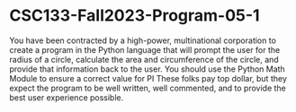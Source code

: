 # CSC133-Fall2023-Program-05-1

You have been contracted by a high-power, multinational corporation to create a program in the Python language that will prompt the user for the radius of a circle, calculate the area and circumference of the circle, and provide that information back to the user.
You should use the Python Math Module to ensure a correct value for PI
These folks pay top dollar, but they expect the program to be well written, well commented, and to provide the best user experience possible.
